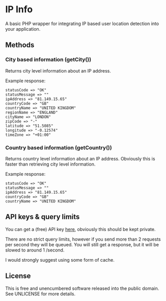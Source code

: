 # IP Info

A basic PHP wrapper for integrating IP based user location detection into your application.

## Methods

### City based information (getCity())
Returns city level information about an IP address.

Example response:

    statusCode => "OK"
    statusMessage => ""
    ipAddress => "81.149.15.65"
    countryCode => "GB"
    countryName => "UNITED KINGDOM"
    regionName => "ENGLAND"
    cityName => "LONDON"
    zipCode => "-"
    latitude => "51.5085"
    longitude => "-0.12574"
    timeZone => "+01:00"

### Country based information (getCountry())
Returns country level information about an IP address. Obviously this is faster than retrieving city level information.

Example response:

    statusCode => "OK"
    statusMessage => ""
    ipAddress => "81.149.15.65"
    countryCode => "GB"
    countryName => "UNITED KINGDOM"

## API keys & query limits
You can get a (free) API key [here](http://ipinfodb.com/register.php), obviously this should be kept private.

There are no strict query limits, however if you send more than 2 requests per second they will be queued. You will still get a response, but it will be slowed to around 1 /second.

I would strongly suggest using some form of cache.

## License
This is free and unencumbered software released into the public domain. See UNLICENSE for more details.